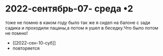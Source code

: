 # 2022-сентябрь-07- среда •2
тоже не помню в каком году было так же я сидел на балоне с зади садика и проходили пацаны,а потом я ушел в беседку.Что было потом не помню!
- [[2022-сен-10-суб]]
- повторяется